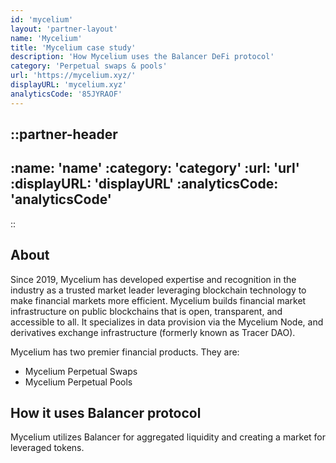```yaml
---
id: 'mycelium'
layout: 'partner-layout'
name: 'Mycelium'
title: 'Mycelium case study'
description: 'How Mycelium uses the Balancer DeFi protocol'
category: 'Perpetual swaps & pools'
url: 'https://mycelium.xyz/'
displayURL: 'mycelium.xyz'
analyticsCode: '85JYRAOF'
---
```


::partner-header
---
:name: 'name'
:category: 'category'
:url: 'url'
:displayURL: 'displayURL'
:analyticsCode: 'analyticsCode'
---
::

## About

Since 2019, Mycelium has developed expertise and recognition in the industry as a trusted market leader leveraging blockchain technology to make financial markets more efficient. Mycelium builds financial market infrastructure on public blockchains that is open, transparent, and accessible to all. It specializes in data provision via the Mycelium Node, and derivatives exchange infrastructure (formerly known as Tracer DAO).

Mycelium has two premier financial products. They are:
- Mycelium Perpetual Swaps
- Mycelium Perpetual Pools

## How it uses Balancer protocol

Mycelium utilizes Balancer for aggregated liquidity and creating a market for leveraged tokens.
